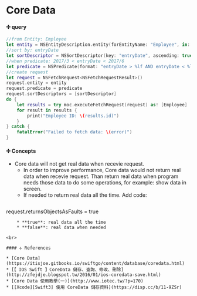 # Core Data

#### ✢ query

```swift
//from Entity: Employee
let entity = NSEntityDescription.entity(forEntityName: "Employee", in: self.moc)
//sort by: entryDate
let sortDescriptor = NSSortDescriptor(key: "entryDate", ascending: true)
//when predicate: 2017/3 < entryDate < 2017/6
let predicate = NSPredicate(format: "entryDate > %lf AND entryDate < %lf", start, end)
//create request
let request = NSFetchRequest<NSFetchRequestResult>()
request.entity = entity
request.predicate = predicate
request.sortDescriptors = [sortDescriptor]
do {
    let results = try moc.executeFetchRequest(request) as! [Employee]
    for result in results {
        print("Employee ID: \(results.id)")
    }
} catch {
    fatalError("Failed to fetch data: \(error)")
}
```

#### ✢ Concepts

* Core data will not get real data when recevie request.<br>
  * In order to improve performance, Core data would not return real data when recevie request.  Than return real data when program needs those data to do some operations, for example: show data in screen.
  * If needed to return real data all the time. Add code:
  ```swift
request.returnsObjectsAsFaults = true
```
    * **true**: real data all the time
    * **false**: real data when needed 

<br>

#### ✢ References

* [Core Data](https://itisjoe.gitbooks.io/swiftgo/content/database/coredata.html)
* [【 IOS Swift 】CoreData 儲存、查詢、修改、刪除](http://zfejdje.blogspot.tw/2016/01/ios-coredata-save.html)
* [Core Data 使用教學(一)](http://www.iotec.tw/?p=170)
* [[Xcode][Swift3] 使用 CoreData 儲存資料](https://disp.cc/b/11-9ZSr)
